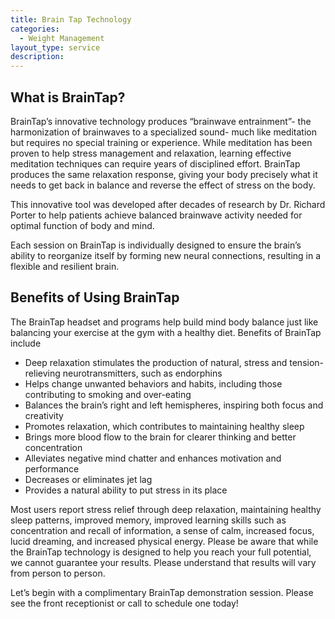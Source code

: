```yaml
---
title: Brain Tap Technology
categories:
  - Weight Management
layout_type: service
description:
---
```

## What is BrainTap?
BrainTap’s innovative technology produces “brainwave entrainment”- the harmonization of brainwaves to a specialized sound- much like meditation but requires no special training or experience. While meditation has been proven to help stress management and relaxation, learning effective meditation techniques can require years of disciplined effort. BrainTap produces the same relaxation response, giving your body precisely what it needs to get back in balance and reverse the effect of stress on the body.

This innovative tool was developed after decades of research by Dr. Richard Porter to help patients achieve balanced brainwave activity needed for optimal function of body and mind.

Each session on BrainTap is individually designed to ensure the brain’s ability to reorganize itself by forming new neural connections, resulting in a flexible and resilient brain.

## Benefits of Using BrainTap
The BrainTap headset and programs help build mind body balance just like balancing your exercise at the gym with a healthy diet. Benefits of BrainTap include

* Deep relaxation stimulates the production
of natural, stress and tension-relieving
neurotransmitters, such as endorphins
* Helps change unwanted behaviors and
habits, including those contributing to
smoking and over-eating
* Balances the brain’s right and left
hemispheres, inspiring both focus and
creativity
* Promotes relaxation, which contributes to
maintaining healthy sleep
* Brings more blood flow to the brain for
clearer thinking and better concentration
* Alleviates negative mind chatter and
enhances motivation and performance
* Decreases or eliminates jet lag
* Provides a natural ability to put stress in
its place

Most users report stress relief through deep relaxation, maintaining healthy sleep patterns, improved memory, improved learning skills such as concentration and recall of information, a sense of calm, increased focus, lucid dreaming, and
increased physical energy. Please be aware that while the BrainTap technology is designed to help you reach your full potential, we cannot guarantee your results. Please understand that results will vary from person to person.

Let’s begin with a complimentary BrainTap demonstration session. Please see the front receptionist or call to schedule one today!
